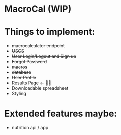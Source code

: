 # MacroCal (WIP)

# Things to implement:
* ~~macrocalculator endpoint~~
* ~~USCS~~
* ~~User Login/Logout and Sign up~~
* ~~Forgot Password~~
* ~~macros~~
* ~~database~~
* ~~User Profile~~
* Results Page <- 👨‍💻
* Downloadable spreadsheet
* Styling

# Extended features maybe:
* nutrition api / app


